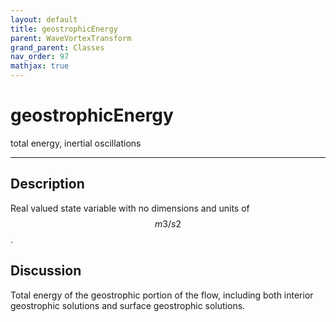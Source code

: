 ```yaml
---
layout: default
title: geostrophicEnergy
parent: WaveVortexTransform
grand_parent: Classes
nav_order: 97
mathjax: true
---
```


#  geostrophicEnergy

total energy, inertial oscillations


---

## Description
Real valued state variable with no dimensions and units of $$m3/s2$$.

## Discussion

Total energy of the geostrophic portion of the flow, including both interior geostrophic solutions and surface geostrophic solutions.

